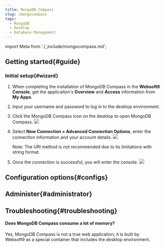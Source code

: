 ```yaml
---
title: MongoDB Compass
slug: /mongocompass
tags:
  - MongoDB
  - Desktop
  - Database Management
---
```


import Meta from './_include/mongocompass.md';

<Meta name="meta" />

## Getting started{#guide}

### Initial setup{#wizard}

1. When completing the installation of MongoDB Compass in the **Websoft9 Console**, get the applicaiton's **Overview** and **Access** information from **My Apps**.  

2. Input your username and password to log in to the desktop environment. 

3. Click the MongoDB Compass icon on the desktop to open MongoDB Compass.
   ![](./assets/mongodbcompass-click-websoft9.png)

4. Select **New Connection > Advanced Connection Options**, enter the connection information and your account details. 
   ![](./assets/mongodbcompass001-websoft9.png)

   Note: The URI method is not recommended due to its limitations with string format.

5. Once the connection is successful, you will enter the console.
   ![](./assets/mongodbcompass002-websoft9.png)

## Configuration options{#configs}

## Administer{#administrator}

## Troubleshooting{#troubleshooting}

#### Does MongoDB Compass consume a lot of memory? 

Yes, MongoDB Compass is not a true web application; it is built by Websoft9 as a special container that includes the desktop environment.
